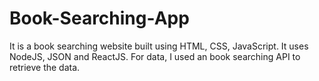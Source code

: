 # Book-Searching-App
It is a book searching website built using HTML, CSS, JavaScript. It uses NodeJS, JSON and ReactJS. For data, I used an book searching API to retrieve the data.
